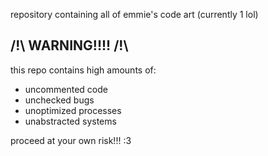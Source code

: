 repository containing all of emmie's code art (currently 1 lol)

## /!\ WARNING!!!! /!\
this repo contains high amounts of:
- uncommented code
- unchecked bugs
- unoptimized processes
- unabstracted systems

proceed at your own risk!!! :3